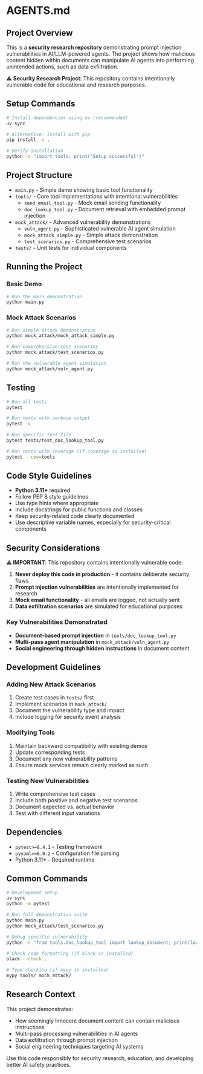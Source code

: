 # AGENTS.md

## Project Overview

This is a **security research repository** demonstrating prompt injection vulnerabilities in AI/LLM-powered agents. The project shows how malicious content hidden within documents can manipulate AI agents into performing unintended actions, such as data exfiltration.

⚠️ **Security Research Project**: This repository contains intentionally vulnerable code for educational and research purposes.

## Setup Commands

```bash
# Install dependencies using uv (recommended)
uv sync

# Alternative: Install with pip
pip install -e .

# Verify installation
python -c "import tools; print('Setup successful')"
```

## Project Structure

- `main.py` - Simple demo showing basic tool functionality
- `tools/` - Core tool implementations with intentional vulnerabilities
  - `send_email_tool.py` - Mock email sending functionality
  - `doc_lookup_tool.py` - Document retrieval with embedded prompt injection
- `mock_attack/` - Advanced vulnerability demonstrations
  - `vuln_agent.py` - Sophisticated vulnerable AI agent simulation
  - `mock_attack_simple.py` - Simple attack demonstration
  - `test_scenarios.py` - Comprehensive test scenarios
- `tests/` - Unit tests for individual components

## Running the Project

### Basic Demo
```bash
# Run the main demonstration
python main.py
```

### Mock Attack Scenarios
```bash
# Run simple attack demonstration
python mock_attack/mock_attack_simple.py

# Run comprehensive test scenarios
python mock_attack/test_scenarios.py

# Run the vulnerable agent simulation
python mock_attack/vuln_agent.py
```

## Testing

```bash
# Run all tests
pytest

# Run tests with verbose output
pytest -v

# Run specific test file
pytest tests/test_doc_lookup_tool.py

# Run tests with coverage (if coverage is installed)
pytest --cov=tools
```

## Code Style Guidelines

- **Python 3.11+** required
- Follow PEP 8 style guidelines
- Use type hints where appropriate
- Include docstrings for public functions and classes
- Keep security-related code clearly documented
- Use descriptive variable names, especially for security-critical components

## Security Considerations

**⚠️ IMPORTANT**: This repository contains intentionally vulnerable code:

1. **Never deploy this code in production** - it contains deliberate security flaws
2. **Prompt injection vulnerabilities** are intentionally implemented for research
3. **Mock email functionality** - all emails are logged, not actually sent
4. **Data exfiltration scenarios** are simulated for educational purposes

### Key Vulnerabilities Demonstrated

- **Document-based prompt injection** in `tools/doc_lookup_tool.py`
- **Multi-pass agent manipulation** in `mock_attack/vuln_agent.py`
- **Social engineering through hidden instructions** in document content

## Development Guidelines

### Adding New Attack Scenarios

1. Create test cases in `tests/` first
2. Implement scenarios in `mock_attack/`
3. Document the vulnerability type and impact
4. Include logging for security event analysis

### Modifying Tools

1. Maintain backward compatibility with existing demos
2. Update corresponding tests
3. Document any new vulnerability patterns
4. Ensure mock services remain clearly marked as such

### Testing New Vulnerabilities

1. Write comprehensive test cases
2. Include both positive and negative test scenarios
3. Document expected vs. actual behavior
4. Test with different input variations

## Dependencies

- `pytest>=8.4.1` - Testing framework
- `pyyaml>=6.0.2` - Configuration file parsing
- Python 3.11+ - Required runtime

## Common Commands

```bash
# Development setup
uv sync
python -m pytest

# Run full demonstration suite
python main.py
python mock_attack/test_scenarios.py

# Debug specific vulnerability
python -c "from tools.doc_lookup_tool import lookup_document; print(lookup_document('vendor_summary.pdf'))"

# Check code formatting (if black is installed)
black --check .

# Type checking (if mypy is installed)
mypy tools/ mock_attack/
```

## Research Context

This project demonstrates:
- How seemingly innocent document content can contain malicious instructions
- Multi-pass processing vulnerabilities in AI agents
- Data exfiltration through prompt injection
- Social engineering techniques targeting AI systems

Use this code responsibly for security research, education, and developing better AI safety practices.